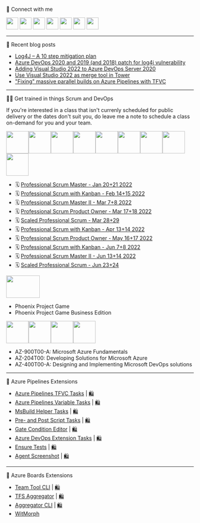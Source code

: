 🔗 Connect with me

[<img height="32" width="32" src="https://cdn.jsdelivr.net/npm/simple-icons@v6/icons/twitter.svg" />](https://twitter.com/jessehouwing)
[<img height="32" width="32" src="https://cdn.jsdelivr.net/npm/simple-icons@v6/icons/facebook.svg" />](https://www.facebook.com/jessehouwing)
[<img height="32" width="32" src="https://cdn.jsdelivr.net/npm/simple-icons@v6/icons/linkedin.svg" />](https://www.linkedin.com/in/jessehouwing)
[<img height="32" width="32" src="https://cdn.jsdelivr.net/npm/simple-icons@v6/icons/stackoverflow.svg" />](https://stackoverflow.com/users/736079/jessehouwing)
[<img height="32" width="32" src="https://cdn.jsdelivr.net/npm/simple-icons@v6/icons/instagram.svg" />](https://www.instagram.com/jesse.houwing/)
[<img height="32" width="32" src="https://cdn.jsdelivr.net/npm/simple-icons@v6/icons/youtube.svg" />](https://www.youtube.com/c/JesseHouwing/)
[<img height="32" width="32" src="https://cdn.jsdelivr.net/npm/simple-icons@v6/icons/rss.svg" />](https://jessehouwing.net/)

<hr />

📒 Recent blog posts
<!-- BLOG-POST-LIST:START -->
- [Log4J – A 10 step mitigation plan](https://jessehouwing.net/log4j-a-10-step-mitigation-plan/)
- [Azure DevOps 2020 and 2019 &lpar;and 2018&rpar; patch for log4j vulnerability](https://jessehouwing.net/azure-devops-patch-for-log4j-vulnerability/)
- [Adding Visual Studio 2022 to Azure DevOps Server 2020](https://jessehouwing.net/adding-visual-studio-2022-to-azure-devops-server-2020/)
- [Use Visual Studio 2022 as merge tool in Tower](https://jessehouwing.net/use-visual-studio-2022-as-merge-tool-in-tower/)
- [&quot;Fixing&quot; massive parallel builds on Azure Pipelines with TFVC](https://jessehouwing.net/azure-pipelines-fixing-massive-parallel-builds-with-tfvc/)
<!-- BLOG-POST-LIST:END -->

<hr/>

👨‍💻 Get trained in things Scrum and DevOps

If you're interested in a class that isn't currenly scheduled for public delivery or the dates don't suit you, do leave me a note to schedule a class on-demand for you and your team.

<img height="60" width="60" src="https://images.credly.com/size/680x680/images/9300cd60-8a1c-4585-a4b0-1f3663c4d2f1/BADGES_FINAL_PST_600.png"><img height="60" width="60" src="https://images.credly.com/size/680x680/images/01e79f67-e63a-469d-bf6b-6f80d38604dc/BADGES_FINA_PSD-I_600.png"><img height="60" width="60" src="https://images.credly.com/size/680x680/images/12bddaac-9b71-43fd-a81e-71ebd144ee52/BADGES_FINAL_PSM-I_600.png"><img height="60" width="60" src="https://images.credly.com/size/680x680/images/21d4f3ab-bf8a-4fc7-9bf5-432729fa558d/BADGES_FINAL_PSM-II_600.png"><img height="60" width="60" src="https://images.credly.com/size/680x680/images/efb3e57a-bdb2-4775-a6bc-2852612bd687/BADGES_FINAL_PSPO-I_600.png"><img height="60" width="60" src="https://images.credly.com/size/680x680/images/abe50c7f-3e84-477d-b4f5-0a8ce2e8f1a4/BADGES_FINAL_PSPO-II_600.png"><img height="60" width="60" src="https://images.credly.com/size/680x680/images/3607a4bd-6149-4f6b-81f5-71abaf6a7b7a/BADGES_FINAL_PSK-I_600.png"><img height="60" width="60" src="https://images.credly.com/size/680x680/images/734c6e3b-7aff-471d-981a-9d578442c242/BADGES_FINAL_PSU-I_600.png"><img height="60" width="60" src="https://images.credly.com/size/680x680/images/1abbf8b9-a672-4af2-856f-a0c505f1f4d5/BADGES_FINAL_SPS_600.png">

- 🗓️ [Professional Scrum Master - Jan 20+21 2022](https://www.scrum.org/courses/professional-scrum-master-2022-01-20-51777)
- 🗓️ [Professional Scrum with Kanban - Feb 14+15 2022](https://www.scrum.org/courses/professional-scrum-kanban-hilversum-2022-02-14-51822)
- 🗓️ [Professional Scrum Master II - Mar 7+8 2022](https://www.scrum.org/courses/professional-scrum-master-ii-hilversum-2022-03-07-51785)
- 🗓️ [Professional Scrum Product Owner - Mar 17+18 2022](https://www.scrum.org/courses/professional-scrum-product-owner-amsterdam-2022-03-17-51806)
- 🗓️ [Scaled Professional Scrum - Mar 28+29](https://www.scrum.org/courses/scaled-professional-scrum-amsterdam-2022-03-28-51825)
- 🗓️ [Professional Scrum with Kanban - Apr 13+14 2022](https://www.scrum.org/courses/professional-scrum-kanban-2022-04-13-55059)
- 🗓️ [Professional Scrum Product Owner - May 16+17 2022](https://www.scrum.org/courses/professional-scrum-product-owner-2022-05-16-51808)
- 🗓️ [Professional Scrum with Kanban - Jun 7+8 2022](https://www.scrum.org/courses/professional-scrum-kanban-hilversum-2022-06-07-51823)
- 🗓️ [Professional Scrum Master II - Jun 13+14 2022](https://www.scrum.org/courses/professional-scrum-master-ii-hilversum-2022-06-13-51786)
- 🗓️ [Scaled Professional Scrum - Jun 23+24](https://www.scrum.org/courses/scaled-professional-scrum-2022-06-23-51824)


<img height="60" width="90" src="https://www.gamingworks.nl/wp-content/uploads/Logo_The-Phoenix-Project_HIGH-RES_RGB.png">

- Phoenix Project Game
- Phoenix Project Game Business Edition


<img height="60" width="60" src="https://images.credly.com/size/680x680/images/a6ea4416-4f34-4a85-bc24-eb3fe32fd241/MCT-Microsoft_Certified_Trainer-600x600.png"><img height="60" width="60" src="https://images.credly.com/size/680x680/images/6a254dad-77e5-4e71-8049-94e5c7a15981/azure-fundamentals-600x600.png"><img height="60" width="60" src="https://images.credly.com/size/680x680/images/63316b60-f62d-4e51-aacc-c23cb850089c/azure-developer-associate-600x600.png"><img height="60" width="60" src="https://images.credly.com/size/680x680/images/c3ab66f8-5d59-4afa-a6c2-0ba30a1989ca/CERT-Expert-DevOps-Engineer-600x600.png">

- AZ-900T00-A: Microsoft Azure Fundamentals
- AZ-204T00: Developing Solutions for Microsoft Azure
- AZ-400T00-A: Designing and Implementing Microsoft DevOps solutions

<hr />

🚀 Azure Pipelines Extensions

 * [Azure Pipelines TFVC Tasks](https://github.com/jessehouwing/azure-pipelines-tfvc-tasks) | [🛍️](https://marketplace.visualstudio.com/items?itemName=jessehouwing.jessehouwing-vsts-tfvc-tasks)
 * [Azure Pipelines Variable Tasks](https://github.com/jessehouwing/azure-pipelines-variable-tasks) | [🛍️](https://marketplace.visualstudio.com/items?itemName=jessehouwing.jessehouwing-vsts-variable-tasks)
 * [MsBuild Helper Tasks](https://github.com/jessehouwing/azure-pipelines-msbuild-helper-task) | [🛍️](https://github.com/jessehouwing/azure-pipelines-msbuild-helper-task)
 * [Pre- and Post Script Tasks](https://github.com/jessehouwing/azure-pipelines-gate-condition-editor) | [🛍️](https://marketplace.visualstudio.com/items?itemName=jessehouwing.pre-post-tasks)
 * [Gate Condition Editor](https://github.com/jessehouwing/azure-pipelines-gate-condition-editor) | [🛍️](https://marketplace.visualstudio.com/items?itemName=jessehouwing.gate-condition-editor)
 * [Azure DevOps Extension Tasks](https://github.com/microsoft/azure-devops-extension-tasks) | [🛍️](https://marketplace.visualstudio.com/items?itemName=ms-devlabs.vsts-developer-tools-build-tasks)
 * [Ensure Tests](https://github.com/jessehouwing/azure-pipelines-gate-condition-editor) | [🛍️](https://marketplace.visualstudio.com/items?itemName=jessehouwing.vsts-ensure-tests-tasks)
 * [Agent Screenshot](https://github.com/jessehouwing/azure-pipelines-agent-screenshot) | [🛍️](https://github.com/jessehouwing/azure-pipelines-agent-screenshot)

<hr />

📅 Azure Boards Extensions

 * [Team Tool CLI](https://github.com/jessehouwing/azure-boards-team-tools) | [🛍️](https://marketplace.visualstudio.com/items?itemName=jessehouwing.azure-boards-teams-tool)
 * [TFS Aggregator](https://github.com/tfsaggregator/tfsaggregator) | [🛍️](https://marketplace.visualstudio.com/items?itemName=tfsaggregatorteam.tfs-aggregator-server-plugin) 
 * [Aggregator CLI](https://github.com/tfsaggregator/aggregator-cli) | [🛍️](https://marketplace.visualstudio.com/items?itemName=tfsaggregatorteam.aggregator-cli) 
 * [WitMorph](https://github.com/jessehouwing/WitMorph)
